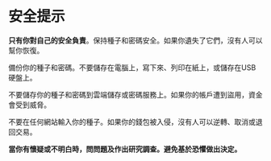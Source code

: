 # 安全提示

**只有你對自己的安全負責**。保持種子和密碼安全。如果你遺失了它們，沒有人可以幫你恢復。

備份你的種子和密碼。不要儲存在電腦上，寫下來、列印在紙上，或儲存在USB硬盤上。

不要儲存你的種子和密碼到雲端儲存或密碼服務上。如果你的帳戶遭到盜用，資金會受到威脅。

不要在任何網站輸入你的種子。如果你的錢包被入侵，沒有人可以逆轉、取消或退回交易。

**當你有懷疑或不明白時，問問題及作出研究調查。避免基於恐懼做出決定。**
